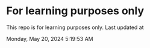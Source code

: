 # For learning purposes only
This repo is for learning purposes only.
Last updated at

Monday, May 20, 2024 5:19:53 AM


